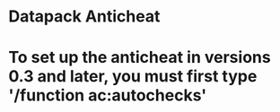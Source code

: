 # Datapack Anticheat

# To set up the anticheat in versions 0.3 and later, you must first type '/function ac:autochecks'
